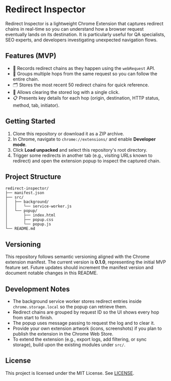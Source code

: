 # Redirect Inspector

Redirect Inspector is a lightweight Chrome Extension that captures redirect chains in real-time so you can understand how a browser request eventually lands on its destination. It is particularly useful for QA specialists, SEO experts, and developers investigating unexpected navigation flows.

## Features (MVP)

- 🧭 Records redirect chains as they happen using the `webRequest` API.
- 🧩 Groups multiple hops from the same request so you can follow the entire chain.
- 🗂️ Stores the most recent 50 redirect chains for quick reference.
- 🧹 Allows clearing the stored log with a single click.
- 📋 Presents key details for each hop (origin, destination, HTTP status, method, tab, initiator).

## Getting Started

1. Clone this repository or download it as a ZIP archive.
2. In Chrome, navigate to `chrome://extensions/` and enable **Developer mode**.
3. Click **Load unpacked** and select this repository's root directory.
4. Trigger some redirects in another tab (e.g., visiting URLs known to redirect) and open the extension popup to inspect the captured chain.

## Project Structure

```
redirect-inspector/
├── manifest.json
├── src/
│   ├── background/
│   │   └── service-worker.js
│   └── popup/
│       ├── index.html
│       ├── popup.css
│       └── popup.js
└── README.md
```

## Versioning

This repository follows semantic versioning aligned with the Chrome extension manifest. The current version is **0.1.0**, representing the initial MVP feature set. Future updates should increment the manifest version and document notable changes in this README.

## Development Notes

- The background service worker stores redirect entries inside `chrome.storage.local` so the popup can retrieve them.
- Redirect chains are grouped by request ID so the UI shows every hop from start to finish.
- The popup uses message passing to request the log and to clear it.
- Provide your own extension artwork (icons, screenshots) if you plan to publish the extension in the Chrome Web Store.
- To extend the extension (e.g., export logs, add filtering, or sync storage), build upon the existing modules under `src/`.

## License

This project is licensed under the MIT License. See [LICENSE](LICENSE).
